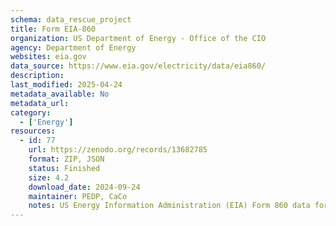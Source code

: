 ```yaml
---
schema: data_rescue_project 
title: Form EIA-860
organization: US Department of Energy - Office of the CIO
agency: Department of Energy
websites: eia.gov
data_source: https://www.eia.gov/electricity/data/eia860/
description: 
last_modified: 2025-04-24
metadata_available: No
metadata_url: 
category:
  - ['Energy'] 
resources:
  - id: 77
    url: https://zenodo.org/records/13682785
    format: ZIP, JSON
    status: Finished
    size: 4.2
    download_date: 2024-09-24
    maintainer: PEDP, CaCo
    notes: US Energy Information Administration (EIA) Form 860 data for electric power plants with 1 megawatt or greater combined nameplate capacity.
---
```

